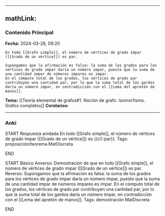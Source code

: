 
---
mathLink:
---
### Contenido Principal

**Fecha:** 2024-03-28, 09:20

```ad-cor
En todo [[Grafo simple]], el número de vértices de grado impar ([[Grado de un vértice]]) es par.
```


```ad-proof
Supongamos que la afirmación es falsa: la suma de los grados para los vértices de grado impar daría un número impar, puesto que la suma de una cantidad impar de números impares es impar.
En el cómputo total de los grados, los vértices de grado par contribuyen una cantidad par, por lo que la suma total de los gardos daría un número impar, en contradicción con el [[Lema del apretón de manos]].
```

**Tema:** [[Teoría elemental de grafos#1. Noción de grafo. Isomorfismo. Grafos completos]]
**Corolarios:**

---
### Anki

START
Respuesta anidada
En todo [[Grafo simple]], el número de vértices de grado impar ([[Grado de un vértice]]) es {{c1::par}}.
Tags: proposición/teorema MatDiscreta
<!--ID: 1717176517372-->
END

START
Básico
Anverso: Demostración de que en todo [[Grafo simple]], el número de vértices de grado impar ([[Grado de un vértice]]) es par.
Reverso: Supongamos que la afirmación es falsa: la suma de los grados para los vértices de grado impar daría un número impar, puesto que la suma de una cantidad impar de números impares es impar.
En el cómputo total de los grados, los vértices de grado par contribuyen una cantidad par, por lo que la suma total de los gardos daría un número impar, en contradicción con el [[Lema del apretón de manos]].
Tags: demostración MatDiscreta
<!--ID: 1717176517374-->
END
